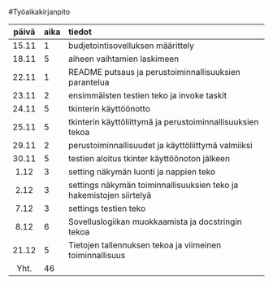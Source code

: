 #Työaikakirjanpito

| päivä | aika | tiedot |
| :----:|:---- | :----|
| 15.11 | 1    | budjetointisovelluksen määrittely |
| 18.11 | 5    | aiheen vaihtamien laskimeen |
| 22.11 | 1    | README putsaus ja perustoiminnallisuuksien parantelua |
| 23.11 | 2    | ensimmäisten testien teko ja invoke taskit |
| 24.11 | 5    | tkinterin käyttöönotto |
| 25.11 | 5    | tkinterin käyttöliittymä ja perustoiminnallisuuksien tekoa |
| 29.11 | 2    | perustoiminnallisuudet ja käyttöliittymä valmiiksi |
| 30.11 | 5    | testien aloitus tkinter käyttöönoton jälkeen |
| 1.12  | 3    | setting näkymän luonti ja nappien teko |
| 2.12  | 3    | settings näkymän toiminnallisuuksien teko ja hakemistojen siirtelyä |
| 7.12  | 3    | settings testien teko |
| 8.12  | 6    | Sovelluslogiikan muokkaamista ja docstringin tekoa |
| 21.12 | 5    | Tietojen tallennuksen tekoa ja viimeinen toiminnallisuus |
| Yht.  | 46   |
